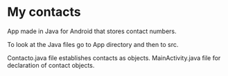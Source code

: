 # My contacts
App made in Java for Android that stores contact numbers.

To look at the Java files go to App directory and then to src.

Contacto.java file establishes contacts as objects.
MainActivity.java file for declaration of contact objects.


